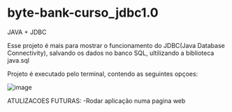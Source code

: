 # byte-bank-curso_jdbc1.0
JAVA + JDBC


Esse projeto é mais para mostrar o funcionamento do JDBC(Java Database Connectivity), salvando os dados no banco SQL, ultilizando a biblioteca java.sql

Projeto é executado pelo terminal, contendo as seguintes opçoes:

![image](https://github.com/PedroKarasudani/byte-bank-curso_jdbc1.0/assets/128757305/3cd59836-a199-4267-b952-f468e17768c9)




ATULIZACOES FUTURAS:
-Rodar aplicação numa pagina web
